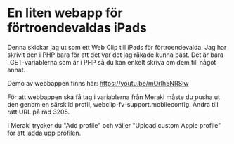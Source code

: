 # En liten webapp för förtroendevaldas iPads

Denna skickar jag ut som ett Web Clip till iPads för förtroendevalda. Jag har skrivit den i PHP bara för att det var det jag råkade kunna bäst. Det är bara _GET-variablerna som är i PHP så du kan enkelt skriva om dem till något annat. 

Demo av webbappen finns här:
https://youtu.be/mOrIh5NRSlw

För att webbappen ska få tag i variablerna från Meraki måste du pusha ut den genom en särskild profil, webclip-fv-support.mobileconfig. Ändra till rätt URL på rad 3205. 

I Meraki trycker du "Add profile" och väljer "Upload custom Apple profile" för att ladda upp profilen.
